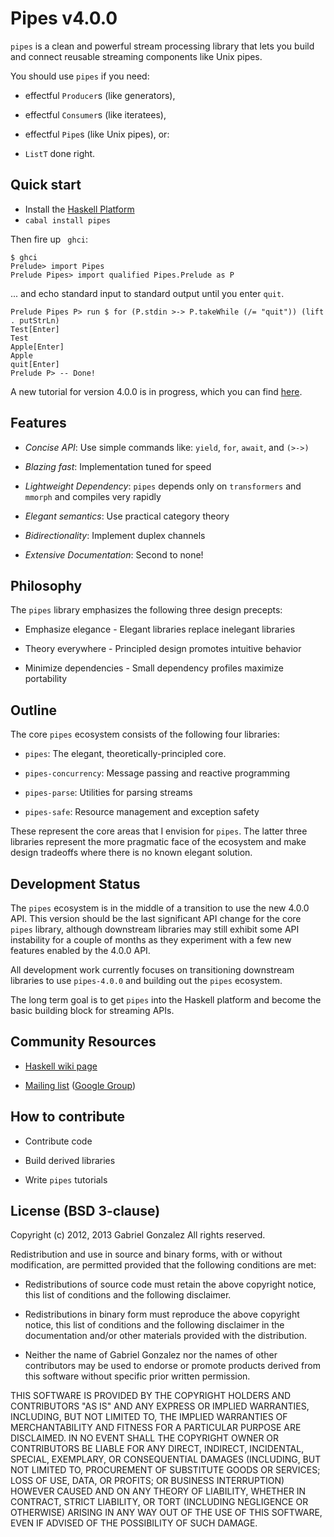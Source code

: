 # Pipes v4.0.0

`pipes` is a clean and powerful stream processing library that lets you build
and connect reusable streaming components like Unix pipes.

You should use `pipes` if you need:

* effectful `Producer`s (like generators),

* effectful `Consumer`s (like iteratees),

* effectful `Pipe`s (like Unix pipes), or:

* `ListT` done right.

## Quick start

* Install the [Haskell Platform](http://www.haskell.org/platform/)
* `cabal install pipes`

Then fire up ` ghci`:

    $ ghci
    Prelude> import Pipes
    Prelude Pipes> import qualified Pipes.Prelude as P

... and echo standard input to standard output until you enter `quit`.

    Prelude Pipes P> run $ for (P.stdin >-> P.takeWhile (/= "quit")) (lift . putStrLn)
    Test[Enter]
    Test
    Apple[Enter]
    Apple
    quit[Enter]
    Prelude P> -- Done!

A new tutorial for version 4.0.0 is in progress, which you can find [here](https://github.com/Gabriel439/Haskell-Pipes-Library/blob/master/src/Pipes/Tutorial.hs).

## Features

* *Concise API*: Use simple commands like: `yield`, `for`, `await`, and `(>->)`

* *Blazing fast*: Implementation tuned for speed

* *Lightweight Dependency*: `pipes` depends only on `transformers` and `mmorph`
  and compiles very rapidly

* *Elegant semantics*: Use practical category theory

* *Bidirectionality*: Implement duplex channels

* *Extensive Documentation*: Second to none!

## Philosophy

The `pipes` library emphasizes the following three design precepts:

* Emphasize elegance - Elegant libraries replace inelegant libraries

* Theory everywhere - Principled design promotes intuitive behavior

* Minimize dependencies - Small dependency profiles maximize portability

## Outline

The core `pipes` ecosystem consists of the following four libraries:

* `pipes`: The elegant, theoretically-principled core.

* `pipes-concurrency`: Message passing and reactive programming

* `pipes-parse`: Utilities for parsing streams

* `pipes-safe`: Resource management and exception safety

These represent the core areas that I envision for `pipes`.  The latter three
libraries represent the more pragmatic face of the ecosystem and make design
tradeoffs where there is no known elegant solution.

## Development Status

The `pipes` ecosystem is in the middle of a transition to use the new 4.0.0 API.
This version should be the last significant API change for the core `pipes`
library, although downstream libraries may still exhibit some API instability
for a couple of months as they experiment with a few new features enabled by the
4.0.0 API.

All development work currently focuses on transitioning downstream libraries to
use `pipes-4.0.0` and building out the `pipes` ecosystem.

The long term goal is to get `pipes` into the Haskell platform and become the
basic building block for streaming APIs.

## Community Resources

* [Haskell wiki page](http://www.haskell.org/haskellwiki/Pipes)

* [Mailing list](mailto:haskell-pipes@googlegroups.com) ([Google Group](https://groups.google.com/forum/?fromgroups#!forum/haskell-pipes))

## How to contribute

* Contribute code

* Build derived libraries

* Write `pipes` tutorials

## License (BSD 3-clause)

Copyright (c) 2012, 2013 Gabriel Gonzalez
All rights reserved.

Redistribution and use in source and binary forms, with or without modification,
are permitted provided that the following conditions are met:

* Redistributions of source code must retain the above copyright notice, this
  list of conditions and the following disclaimer.

* Redistributions in binary form must reproduce the above copyright notice, this
  list of conditions and the following disclaimer in the documentation and/or
  other materials provided with the distribution.

* Neither the name of Gabriel Gonzalez nor the names of other contributors may
  be used to endorse or promote products derived from this software without
  specific prior written permission.

THIS SOFTWARE IS PROVIDED BY THE COPYRIGHT HOLDERS AND CONTRIBUTORS "AS IS" AND
ANY EXPRESS OR IMPLIED WARRANTIES, INCLUDING, BUT NOT LIMITED TO, THE IMPLIED
WARRANTIES OF MERCHANTABILITY AND FITNESS FOR A PARTICULAR PURPOSE ARE
DISCLAIMED. IN NO EVENT SHALL THE COPYRIGHT OWNER OR CONTRIBUTORS BE LIABLE FOR
ANY DIRECT, INDIRECT, INCIDENTAL, SPECIAL, EXEMPLARY, OR CONSEQUENTIAL DAMAGES
(INCLUDING, BUT NOT LIMITED TO, PROCUREMENT OF SUBSTITUTE GOODS OR SERVICES;
LOSS OF USE, DATA, OR PROFITS; OR BUSINESS INTERRUPTION) HOWEVER CAUSED AND ON
ANY THEORY OF LIABILITY, WHETHER IN CONTRACT, STRICT LIABILITY, OR TORT
(INCLUDING NEGLIGENCE OR OTHERWISE) ARISING IN ANY WAY OUT OF THE USE OF THIS
SOFTWARE, EVEN IF ADVISED OF THE POSSIBILITY OF SUCH DAMAGE.
